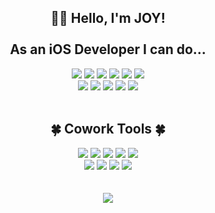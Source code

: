 <h2 align="center">🙌🏻 Hello, I'm JOY! <br/><br/>As an iOS Developer I can do... </h2>

<div align="center">
  <img src="https://img.shields.io/badge/Swift-F05138?style=flat&logo=Swift&logoColor=white">
  <img src="https://img.shields.io/badge/Objc-000000?style=flat&logo=Apple&logoColor=white">
  <img src="https://img.shields.io/badge/UI-2396F3?style=flat&logo=UIkit&logoColor=white">
  <img src="https://img.shields.io/badge/API call-FF6C37?style=flat&logo=Postman&logoColor=white">
  <img src="https://img.shields.io/badge/RxSwift-B7178C?style=flat&logo=ReactiveX&logoColor=white">
  <img src="https://img.shields.io/badge/Library-ECD53F?style=flat&logo=LibraryThing&logoColor=white"><br/>
  <img src="https://img.shields.io/badge/MVC-D9272E?style=flat&logo=MEGA&logoColor=white">
  <img src="https://img.shields.io/badge/MVVM-14233C?style=flat&logo=Monzo&logoColor=white">
  <img src="https://img.shields.io/badge/Coordinator-3CBDB1?style=flat&logo=C&logoColor=white">
  <img src="https://img.shields.io/badge/CleanArchitecture-064F8C?style=flat&logo=Coil&logoColor=white">
  <img src="https://img.shields.io/badge/Fastlane-00F200?style=flat&logo=Fastlane&logoColor=white">
</div>
<br/>
<h2 align="center">🍀 Cowork Tools 🍀 </h2>
<div align="center">
  <img src="https://img.shields.io/badge/Github-181717?style=flat&logo=github&logoColor=white">
  <img src="https://img.shields.io/badge/GitLab-FC6D26?style=flat&logo=GitLab&logoColor=white">
  <img src="https://img.shields.io/badge/Slack-4A154B?style=flat&logo=Slack&logoColor=white">
  <img src="https://img.shields.io/badge/Figma-F24E1E?style=flat&logo=Figma&logoColor=white">
  <img src="https://img.shields.io/badge/AdobeXD-FF61F6?style=flat&logo=Adobe XD&logoColor=white"><br/>
  <img src="https://img.shields.io/badge/Zeplin-F67909?style=flat&logo=Open Bug Bounty&logoColor=white">
  <img src="https://img.shields.io/badge/Canva-00C4CC?style=flat&logo=Canva&logoColor=white">
  <img src="https://img.shields.io/badge/Postman-FF6C37?style=flat&logo=Postman&logoColor=white">
  <img src="https://img.shields.io/badge/Notion-000000?style=flat&logo=Notion&logoColor=white">
</div>
<br/>
<br/>
<div align="center">
    <a href="https://hits.seeyoufarm.com"><img src="https://hits.seeyoufarm.com/api/count/incr/badge.svg?url=https%3A%2F%2Fgithub.com%2FJYPjoy&count_bg=%2379C83D&title_bg=%23555555&icon=&icon_color=%23E7E7E7&title=hits&edge_flat=false"/></a>
</div>
